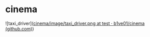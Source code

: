 # cinema

![taxi_driver]([cinema/image/taxi_driver.png at test · b1ve01/cinema (github.com)](https://github.com/b1ve01/cinema/blob/test/image/taxi_driver.png))

